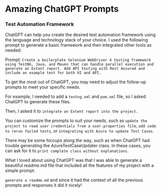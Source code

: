 # Amazing ChatGPT Prompts 
### Test Automation Framework

ChatGPT can help you create the desired test automation framework using the language and technology stack of your choice. I used the following prompt to generate a basic framework and then integrated other tools as needed:

Prompt: `Create a boilerplate Selenium WebDriver 4 testing framework using TestNG, Java, and Maven that can handle parallel execution and generate an Extent report. Add API testing with Rest Assured and include an example test for both UI and API.`

To get the most out of ChatGPT, you may need to adjust the follow-up prompts to meet your specific needs. 

For example, I needed to add a `testng.xml` and `pom.xml` file, so I asked ChatGPT to generate these files. 

Then, I asked it to `integrate an Extent report into the project.`

You can customize the prompts to suit your needs, such as `update the project to read user credentials from a user.properties file`, `add code to rerun failed tests`, or `integrating with Azure to update Test Cases`. 

There may be some hiccups along the way, such as when ChatGPT had trouble generating the AzureTestCaseUpdater class. In these cases, you can ask for it to `print complete class without explanations`.

What I loved about using ChatGPT was that I was able to generate a beautiful readme.md file that included all the features of my project with a simple prompt.

`generate a readme.md` and since it had the context of all the previous prompts and responses it did it nicely!

